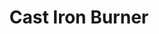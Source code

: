 ---
title: "Cast Iron Burner"
description: "CIB009B"
draft: false
image1 : 
  - name : "images/portfolio/Cast-iron-burner/CIB009B.jpg"
bg_image: "images/BurnerGroup.jpg"
category: "Cast Iron Burner"
information:
  - label : "Item"
    info : "CIB009B"
  - label : "Material"
    info : "Cast Iron"
  - label : "Finished"
    info : "Black Painted"
  - label : "Size"
    info : '15-1/4" x 3-1/4"'
---